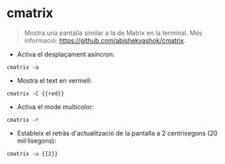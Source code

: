# cmatrix

> Mostra una pantalla similar a la de Matrix en la terminal.
> Més informació: <https://github.com/abishekvashok/cmatrix>.

- Activa el desplaçament asíncron:

`cmatrix -a`

- Mostra el text en vermell:

`cmatrix -C {{red}}`

- Activa el mode multicolor:

`cmatrix -r`

- Estableix el retràs d'actualització de la pantalla a 2 centrisegons (20 mil·lisegons):

`cmatrix -u {{2}}`
